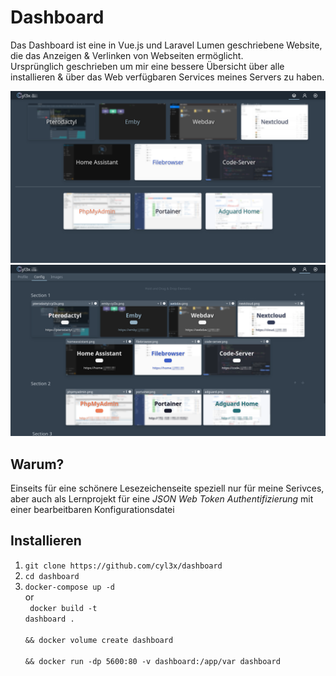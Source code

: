 # Dashboard
Das Dashboard ist eine in Vue.js und Laravel Lumen geschriebene Website, die das Anzeigen & Verlinken von Webseiten ermöglicht.<br>
Ursprünglich geschrieben um mir eine bessere Übersicht über alle installieren & über das Web verfügbaren Services meines Servers zu haben.

![](.github/dashboard.png)
![](.github/config.png)

## Warum?
Einseits für eine schönere Lesezeichenseite speziell nur für meine Serivces, aber auch als Lernprojekt für
eine _JSON Web Token Authentifizierung_ mit einer bearbeitbaren Konfigurationsdatei

## Installieren
1. `git clone https://github.com/cyl3x/dashboard`
2. `cd dashboard`
3. `docker-compose up -d`
   <br>or<br>
   <code>
   docker build -t dashboard . \
   && docker volume create dashboard \
   && docker run -dp 5600:80 -v dashboard:/app/var dashboard
   <code>